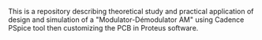 This is a repository describing theoretical study and practical application of design and simulation of a "Modulator-Démodulator AM" using Cadence PSpice tool then customizing the PCB in Proteus software.
